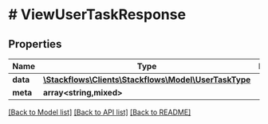 # # ViewUserTaskResponse

## Properties

Name | Type | Description | Notes
------------ | ------------- | ------------- | -------------
**data** | [**\Stackflows\Clients\Stackflows\Model\UserTaskType**](UserTaskType.md) |  | [optional]
**meta** | **array<string,mixed>** |  | [optional]

[[Back to Model list]](../../README.md#models) [[Back to API list]](../../README.md#endpoints) [[Back to README]](../../README.md)

